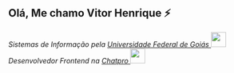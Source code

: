 <h2> Olá, Me chamo Vitor Henrique ⚡</h2>
<p><em>Sistemas de Informação pela <a href="http://www.ufg.br">Universidade Federal de Goiás </a><img src="https://media.giphy.com/media/fYSnHlufseco8Fh93Z/giphy.gif" width="30"></br>Desenvolvedor Frontend na <a href="https://www.chatpro.com.br">Chatpro </a><img src="https://media.giphy.com/media/WUlplcMpOCEmTGBtBW/giphy.gif" width="30"> 
</em></p>

<!--
**VitorHenrique018/vitorhenrique018** is a ✨ _special_ ✨ repository because its `README.md` (this file) appears on your GitHub profile.

Here are some ideas to get you started:

- 🔭 I’m currently working on ...
- 🌱 I’m currently learning ...
- 👯 I’m looking to collaborate on ...
- 🤔 I’m looking for help with ...
- 💬 Ask me about ...
- 📫 How to reach me: ...
- 😄 Pronouns: ...
- ⚡ Fun fact: ...
-->


